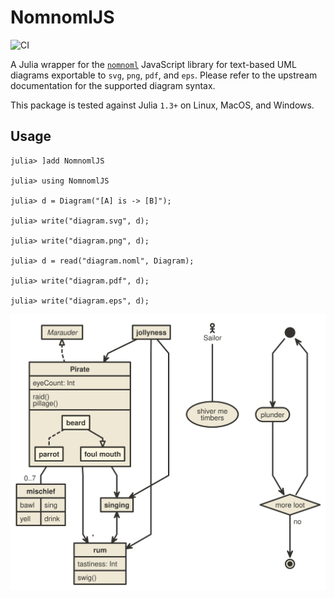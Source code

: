 # NomnomlJS

![CI](https://github.com/MichaelHatherly/NomnomlJS.jl/workflows/CI/badge.svg)

A Julia wrapper for the [`nomnoml`](https://github.com/skanaar/nomnoml)
JavaScript library for text-based UML diagrams exportable to `svg`, `png`,
`pdf`, and `eps`. Please refer to the upstream documentation for the supported
diagram syntax.

This package is tested against Julia `1.3+` on Linux, MacOS, and Windows.

## Usage

```julia-repl
julia> ]add NomnomlJS

julia> using NomnomlJS

julia> d = Diagram("[A] is -> [B]");

julia> write("diagram.svg", d);

julia> write("diagram.png", d);

julia> d = read("diagram.noml", Diagram);

julia> write("diagram.pdf", d);

julia> write("diagram.eps", d);

```

![diagram](test/data/reference.svg)
